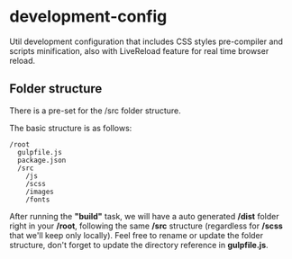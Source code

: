 # development-config
Util development configuration that includes CSS styles pre-compiler and scripts minification, also with LiveReload feature for real time browser reload.

## Folder structure

There is a pre-set for the /src folder structure.

The basic structure is as follows:
```
/root
  gulpfile.js
  package.json
  /src
    /js
    /scss
    /images
    /fonts
```
After running the **"build"** task, we will have a auto generated __/dist__ folder right in your __/root__, following the same __/src__ structure (regardless for __/scss__ that we'll keep only locally).
Feel free to rename or update the folder structure, don't forget to update the directory reference in **gulpfile.js**.
